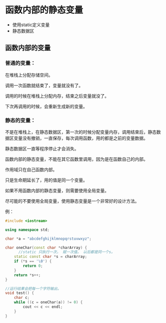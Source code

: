 # 函数内部的静态变量

- 使用static定义变量
- 静态数据区

## 函数内部的变量

### 普通的变量：

在堆栈上分配存储空间。

调用一次函数就结束了，变量就没有了。

调用的时候在堆栈上分配内存，结束之后变量就没了。

下次再调用的时候，会重新生成新的变量。

### 静态的变量：

不是在堆栈上，在静态数据区，第一次的时候分配变量内存，调用结束后，静态数据区变量没有撤销，一直保存，每次调用函数，用的都是之前的变量数据。

静态数据区一直等程序停止才会消失。



函数内部的静态变量，不能在其它函数里调用，因为是在函数自己的内部。

作用域只在自己函数内部。

只是生命期延长了，用的值是同一个变量。



如果不用函数内部的静态变量，则需要使用全局变量。

尽可能的不要使用全局变量，使用静态变量是一个非常好的设计方法。

例：

```c++
#include <iostream>

using namespace std;

char *a = "abcdefghijklmnopqrstuvwxyz";

char oneChar(const char *charArray) {
	  //static 只执行一次， 赋一次值。 以后都是同一个s。
    static const char *s = charArray;
    if (*s == '\0') {
        return 0;
    }
    return *s++;
}

//运行结果会把每一个字符输出。
void test() {
    char c;
    while ((c = oneChar(a)) != 0) {
        cout << c << endl;
    }
}
```